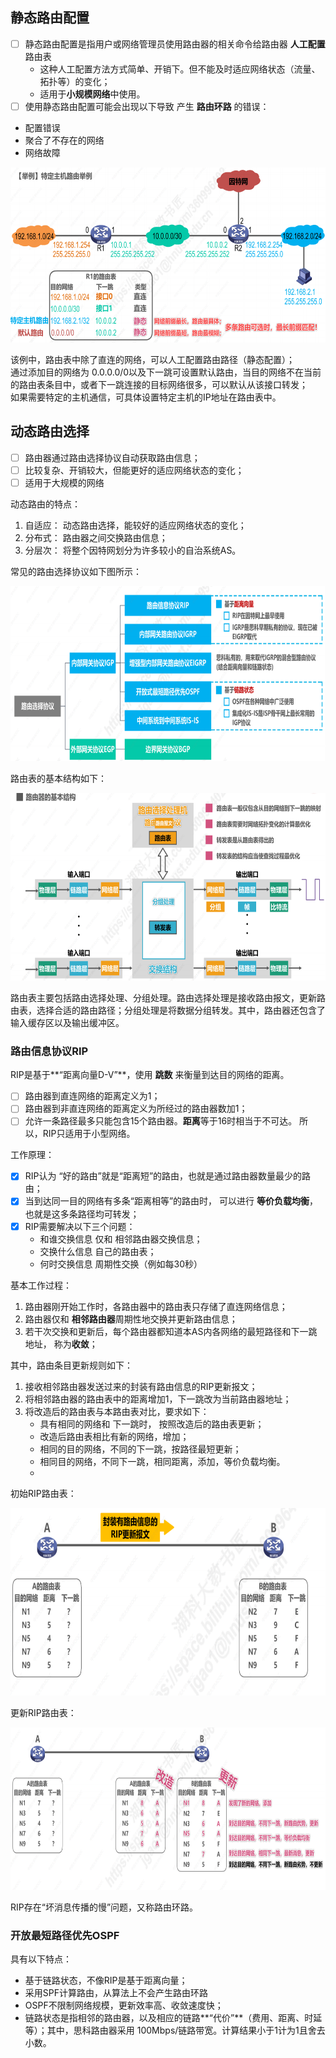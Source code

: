 ## 静态路由配置
- [ ] 静态路由配置是指用户或网络管理员使用路由器的相关命令给路由器 **人工配置**路由表
  - 这种人工配置方法方式简单、开销下。但不能及时适应网络状态（流量、拓扑等）的变化；
  - 适用于**小规模网络**中使用。
 - [ ] 使用静态路由配置可能会出现以下导致 产生 **路由环路** 的错误：
  - 配置错误
  - 聚合了不存在的网络
  - 网络故障  

 <div align=left><img width="530" height="280" src="./images/静态路由配置.PNG"/></div>  

 该例中，路由表中除了直连的网络，可以人工配置路由路径（静态配置）；  
通过添加目的网络为 0.0.0.0/0以及下一跳可设置默认路由，当目的网络不在当前的路由表条目中，或者下一跳连接的目标网络很多，可以默认从该接口转发；  
如果需要特定的主机通信，可具体设置特定主机的IP地址在路由表中。

## 动态路由选择
- [ ] 路由器通过路由选择协议自动获取路由信息；
- [ ] 比较复杂、开销较大，但能更好的适应网络状态的变化；
- [ ] 适用于大规模的网络

动态路由的特点：
1. 自适应： 动态路由选择，能较好的适应网络状态的变化；
2. 分布式： 路由器之间交换路由信息；
3. 分层次： 将整个因特网划分为许多较小的自治系统AS。

常见的路由选择协议如下图所示：
 <div align=left><img width="530" height="280" src="./images/常见的路由选择协议.PNG"/></div>

路由表的基本结构如下：
<div align=left><img width="550" height="300" src="./images/路由表的基本结构.PNG"/></div>

路由表主要包括路由选择处理、分组处理。路由选择处理是接收路由报文，更新路由表，选择合适的路由路径；分组处理是将数据分组转发。其中，路由器还包含了输入缓存区以及输出缓冲区。

### 路由信息协议RIP
RIP是基于**“距离向量D-V”**，使用 **跳数** 来衡量到达目的网络的距离。
- [ ] 路由器到直连网络的距离定义为1；
- [ ] 路由器到非直连网络的距离定义为所经过的路由器数加1；
- [ ] 允许一条路径最多只能包含15个路由器。**距离**等于16时相当于不可达。
所以，RIP只适用于小型网络。

工作原理：
- [x] RIP认为 “好的路由”就是“距离短”的路由，也就是通过路由器数量最少的路由；
- [x] 当到达同一目的网络有多条“距离相等”的路由时， 可以进行 **等价负载均衡**，也就是这多条路径均可转发；
- [x] RIP需要解决以下三个问题：
  - 和谁交换信息     仅和 相邻路由器交换信息；
  - 交换什么信息     自己的路由表；
  - 何时交换信息     周期性交换（例如每30秒）

基本工作过程：
1. 路由器刚开始工作时，各路由器中的路由表只存储了直连网络信息；
2. 路由器仅和 **相邻路由器**周期性地交换并更新路由信息；
3. 若干次交换和更新后，每个路由器都知道本AS内各网络的最短路径和下一跳地址， 称为**收敛**；

其中，路由条目更新规则如下：
1. 接收相邻路由器发送过来的封装有路由信息的RIP更新报文；
2. 将相邻路由器的路由表中的距离增加1，下一跳改为当前路由器地址；
3. 将改造后的路由表与本路由表对比，要求如下：
   - 具有相同的网络和 下一跳时， 按照改造后的路由表更新；
   - 改造后路由表相比有新的网络，增加；
   - 相同的目的网络，不同的下一跳，按路径最短更新；
   - 相同目的网络，不同下一跳，相同距离，添加，等价负载均衡。
   - 
初始RIP路由表： 
<div align=left><img width="550" height="300" src="./images/初始RIP路由表.PNG"/></div>

更新RIP路由表：
<div align=left><img width="580" height="260" src="./images/更新RIP路由表.PNG"/></div>

RIP存在“坏消息传播的慢”问题，又称路由环路。

### 开放最短路径优先OSPF
具有以下特点：
- 基于链路状态，不像RIP是基于距离向量；
- 采用SPF计算路由，从算法上不会产生路由环路
- OSPF不限制网络规模，更新效率高、收敛速度快；
- 链路状态是指相邻的路由器，以及相应的链路**“代价”**（费用、距离、时延等）；其中，思科路由器采用 100Mbps/链路带宽。计算结果小于1计为1且舍去小数。
 
